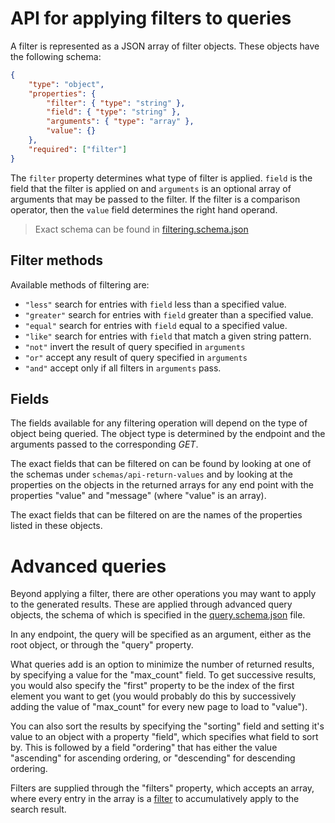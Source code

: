 # API for applying filters to queries

A filter is represented as a JSON array of filter objects. These objects have the following schema:

```json
{
    "type": "object",
    "properties": {
        "filter": { "type": "string" },
        "field": { "type": "string" },
        "arguments": { "type": "array" },
        "value": {}
    },
    "required": ["filter"]
}
```

The `filter` property determines what type of filter is applied. `field` is the field that the filter
is applied on and `arguments` is an optional array of arguments that may be passed to the filter. If
the filter is a comparison operator, then the `value` field determines the right hand operand.

> Exact schema can be found in [filtering.schema.json](./filtering.schema.json)

## Filter methods

Available methods of filtering are:

- `"less"` search for entries with `field` less than a specified value.
- `"greater"` search for entries with `field` greater than a specified value.
- `"equal"` search for entries with `field` equal to a specified value.
- `"like"` search for entries with `field` that match a given string pattern.
- `"not"` invert the result of query specified in `arguments`
- `"or"` accept any result of query specified in `arguments`
- `"and"` accept only if all filters in `arguments` pass. 

## Fields

The fields available for any filtering operation will depend on the type of object being queried. The
object type is determined by the endpoint and the arguments passed to the corresponding _GET_.

The exact fields that can be filtered on can be found by looking at one of the schemas under
`schemas/api-return-values` and by looking at the properties on the objects in the returned arrays for
any end point with the properties "value" and "message" (where "value" is an array).

The exact fields that can be filtered on are the names of the properties listed in these objects.

# Advanced queries

Beyond applying a filter, there are other operations you may want to apply to the generated results. These
are applied through advanced query objects, the schema of which is specified in the [query.schema.json](./schemas/query.schema.json) file.

In any endpoint, the query will be specified as an argument, either as the root object, or through the
"query" property.

What queries add is an option to minimize the number of returned results, by specifying a value for the
"max_count" field. To get successive results, you would also specify the "first" property to be the
index of the first element you want to get (you would probably do this by successively adding the value
of "max_count" for every new page to load to "value").

You can also sort the results by specifying the "sorting" field and setting it's value to an object with
a property "field", which specifies what field to sort by. This is followed by a field "ordering" that has
either the value "ascending" for ascending ordering, or "descending" for descending ordering.

Filters are supplied through the "filters" property, which accepts an array, where every entry in the array
is a [filter](./schemas/filtering.schema.json) to accumulatively apply to the search result.
